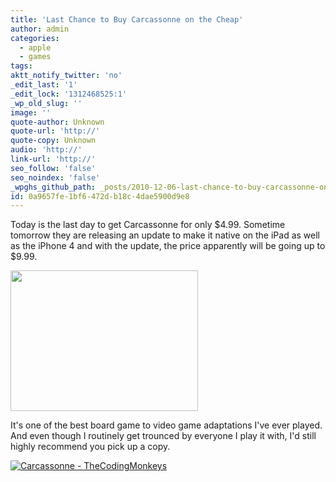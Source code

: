 ```yaml
---
title: 'Last Chance to Buy Carcassonne on the Cheap'
author: admin
categories:
  - apple
  - games
tags: 
aktt_notify_twitter: 'no'
_edit_last: '1'
_edit_lock: '1312468525:1'
_wp_old_slug: ''
image: ''
quote-author: Unknown
quote-url: 'http://'
quote-copy: Unknown
audio: 'http://'
link-url: 'http://'
seo_follow: 'false'
seo_noindex: 'false'
_wpghs_github_path: _posts/2010-12-06-last-chance-to-buy-carcassonne-on-the-cheap.md
id: 0a9657fe-1bf6-472d-b18c-4dae5900d9e8
---
```

<p>Today is the last day to get Carcassonne for only $4.99.  Sometime tomorrow they are releasing an update to make it native on the iPad as well as the iPhone 4 and with the update, the price apparently will be going up to $9.99.</p>
<p><a href="https://chrisenns.com/wp-content/uploads/2010/12/Game.jpg"><img src="https://chrisenns.com/wp-content/uploads/2010/12/Game-300x225.jpg" alt="" title="Carcassonne" width="300" height="225" class="aligncenter size-medium wp-image-19302" /></a></p>
<p>It's one of the best board game to video game adaptations I've ever played.  And even though I routinely get trounced by everyone I play it with, I'd still highly recommend you pick up a copy.</p>
<p><a href="http://click.linksynergy.com/fs-bin/stat?id=6PFrOqNV4B8&offerid=146261&type=3&subid=0&tmpid=1826&RD_PARM1=http%253A%252F%252Fitunes.apple.com%252Fca%252Fapp%252Fcarcassonne%252Fid375295479%253Fmt%253D8%2526uo%253D4%2526partnerId%253D30" target="itunes_store"><img src="http://ax.phobos.apple.com.edgesuite.net/images/web/linkmaker/badge_appstore-lrg.gif" alt="Carcassonne - TheCodingMonkeys" style="border: 0;"/></a></p>
